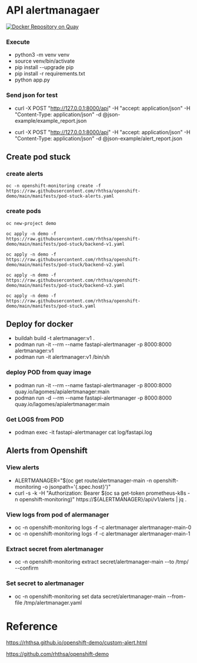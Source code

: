 # API alertmanagaer

[![Docker Repository on Quay](https://quay.io/repository/lagomes/apialertmanager/status "Docker Repository on Quay")](https://quay.io/repository/lagomes/apialertmanager)

### Execute
* python3 -m venv venv
* source venv/bin/activate
* pip install --upgrade pip
* pip install -r requirements.txt
* python app.py

### Send json for test
* curl -X POST "http://127.0.0.1:8000/api" -H  "accept: application/json" -H  "Content-Type: application/json" -d @json-example/example_report.json 

* curl -X POST "http://127.0.0.1:8000/api" -H  "accept: application/json" -H  "Content-Type: application/json" -d @json-example/alert_report.json  


## Create pod stuck

### create alerts
    oc -n openshift-monitoring create -f https://raw.githubusercontent.com/rhthsa/openshift-demo/main/manifests/pod-stuck-alerts.yaml 

### create pods
    oc new-project demo
    
    oc apply -n demo -f https://raw.githubusercontent.com/rhthsa/openshift-demo/main/manifests/pod-stuck/backend-v1.yaml 
    
    oc apply -n demo -f https://raw.githubusercontent.com/rhthsa/openshift-demo/main/manifests/pod-stuck/backend-v2.yaml 
    
    oc apply -n demo -f https://raw.githubusercontent.com/rhthsa/openshift-demo/main/manifests/pod-stuck/backend-v3.yaml 
    
    oc apply -n demo -f https://raw.githubusercontent.com/rhthsa/openshift-demo/main/manifests/pod-stuck.yaml


## Deploy for docker 
* buildah build -t alertmanager:v1 . 
* podman run -it --rm --name fastapi-alertmanager -p 8000:8000 alertmanager:v1
* podman run -it alertmanager:v1 /bin/sh

### deploy POD from quay image
* podman run -it --rm --name fastapi-alertmanager -p 8000:8000 quay.io/lagomes/apialertmanager:main
* podman run -d --rm --name fastapi-alertmanager -p 8000:8000 quay.io/lagomes/apialertmanager:main

### Get LOGS from POD
* podman exec -it fastapi-alertmanager cat log/fastapi.log


## Alerts from Openshift 

### View alerts
* ALERTMANAGER="$(oc get route/alertmanager-main -n openshift-monitoring -o jsonpath='{.spec.host}')"
* curl -s -k -H "Authorization: Bearer $(oc sa get-token prometheus-k8s -n openshift-monitoring)" https://${ALERTMANAGER}/api/v1/alerts | jq .

### View logs from pod of alermanager
* oc -n openshift-monitoring logs -f -c alertmanager alertmanager-main-0 
* oc -n openshift-monitoring logs -f -c alertmanager alertmanager-main-1

### Extract secret from alertmanager
* oc -n openshift-monitoring extract secret/alertmanager-main --to /tmp/  --confirm

### Set secret to alertmanager
* oc -n openshift-monitoring set data secret/alertmanager-main --from-file /tmp/alertmanager.yaml


# Reference

https://rhthsa.github.io/openshift-demo/custom-alert.html

https://github.com/rhthsa/openshift-demo    

